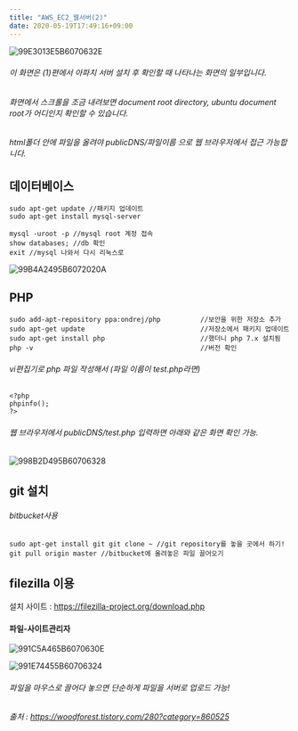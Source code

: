 ```yaml
---
title: "AWS_EC2_웹서버(2)"
date: 2020-05-19T17:49:16+09:00
---
```


![99E3013E5B6070632E](https://user-images.githubusercontent.com/65329769/82184818-32003180-9923-11ea-8253-218a20c2c296.jpg)

###### 이 화면은 (1)편에서 아파치 서버 설치 후 확인할 때 나타나는 화면의 일부입니다.
###### 화면에서 스크롤을 조금 내려보면 document root directory, ubuntu document root가 어디인지 확인할 수 있습니다.
###### html폴더 안에 파일을 올려야 publicDNS/파일이름 으로 웹 브라우저에서 접근 가능합니다.

## 데이터베이스
```
sudo apt-get update //패키지 업데이트 
sudo apt-get install mysql-server
```

```
mysql -uroot -p //mysql root 계정 접속 
show databases; //db 확인 
exit //mysql 나와서 다시 리눅스로
```

![99B4A2495B6072020A](https://user-images.githubusercontent.com/65329769/82185207-d4201980-9923-11ea-94c4-81f03ac93e8f.jpg)


## PHP
```
sudo add-apt-repository ppa:ondrej/php          //보안을 위한 저장소 추가
sudo apt-get update                             //저장소에서 패키지 업데이트
sudo apt-get install php                        //했더니 php 7.x 설치됨
php -v                                          //버전 확인
```
###### vi편집기로 php 파일 작성해서 (파일 이름이 test.php라면)

```
<?php
phpinfo();
?>
```
###### 웹 브라우저에서 publicDNS/test.php 입력하면 아래와 같은 화면 확인 가능.

![998B2D495B60706328](https://user-images.githubusercontent.com/65329769/82185413-1f3a2c80-9924-11ea-8932-97d37ed01f01.jpg)

## git 설치
###### bitbucket사용
```
sudo apt-get install git git clone ~ //git repository를 놓을 곳에서 하기! 
git pull origin master //bitbucket에 올려놓은 파일 끌어오기
```

## filezilla 이용
설치 사이트 : <https://filezilla-project.org/download.php>

#### 파일-사이트관리자

![991C5A465B6070630E](https://user-images.githubusercontent.com/65329769/82185620-76400180-9924-11ea-8469-1651a687f7f2.jpg)

![991E74455B60706324](https://user-images.githubusercontent.com/65329769/82185647-848e1d80-9924-11ea-9e38-3cc212b5db99.jpg)

###### 파일을 마우스로 끌어다 놓으면 단순하게 파일을 서버로 업로드 가능!

###### 출처 : <https://woodforest.tistory.com/280?category=860525>
